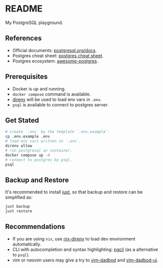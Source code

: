 # README

My PostgreSQL playground.

## References

- Official documents: [postgresql.org/docs](https://www.postgresql.org/docs/current/index.html).
- Postgres cheat sheet: [postgres cheat sheet](https://www.timescale.com/learn/postgres-cheat-sheet).
- Postgres ecosystem: [awesome-postgres](https://github.com/dhamaniasad/awesome-postgres).

## Prerequisites

- Docker is up and running.
- `docker compose` command is available.
- [direnv](https://github.com/direnv/direnv) will be used to load env vars in `.env`.
- `psql` is available to connect to postgres server.

## Get Stated

```sh
# create `.env` by the template `.env.example`.
cp .env.example .env 
# load env vars written in `.env`.
direnv allow
# run postgresql as container.
docker compose up -d
# connect to postgres by psql.
psql
```

## Backup and Restore

It's recommended to install [just](https://github.com/casey/just),
so that backup and restore can be simplified as:

```sh
just backup
just restore
```

## Recommendations

- If you are using `nix`, use [nix-direnv](https://github.com/nix-community/nix-direnv)
to load dev environment automatically.
- CLI with autocompletion and syntax highlighting: [pgcli](https://github.com/dbcli/pgcli)
(as a alternative to `psql`).
- vim or neovim users may give a try to [vim-dadbod](https://github.com/tpope/vim-dadbod)
and [vim-dadbod-ui](https://github.com/kristijanhusak/vim-dadbod-ui).

